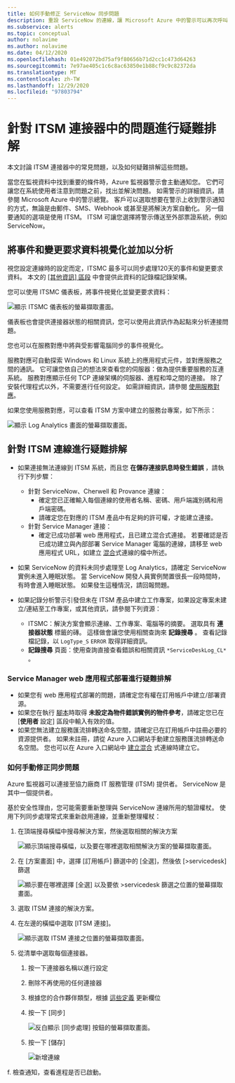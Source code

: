```yaml
---
title: 如何手動修正 ServiceNow 同步問題
description: 重設 ServiceNow 的連線，讓 Microsoft Azure 中的警示可以再次呼叫 ServiceNow
ms.subservice: alerts
ms.topic: conceptual
author: nolavime
ms.author: nolavime
ms.date: 04/12/2020
ms.openlocfilehash: 01e492072bd75af9f80656b71d2cc1c473d64263
ms.sourcegitcommit: 7e97ae405c1c6c8ac63850e1b88cf9c9c82372da
ms.translationtype: MT
ms.contentlocale: zh-TW
ms.lasthandoff: 12/29/2020
ms.locfileid: "97803794"
---
```

# <a name="troubleshooting-problems-in-itsm-connector"></a>針對 ITSM 連接器中的問題進行疑難排解

本文討論 ITSM 連接器中的常見問題，以及如何疑難排解這些問題。

當您在監視資料中找到重要的條件時，Azure 監視器警示會主動通知您。 它們可讓您在系統使用者注意到問題之前，找出並解決問題。 如需警示的詳細資訊，請參閱 Microsoft Azure 中的警示總覽。
客戶可以選取想要在警示上收到警示通知的方式，無論是由郵件、SMS、Webhook 或甚至是將解決方案自動化。 另一個要通知的選項是使用 ITSM。
ITSM 可讓您選擇將警示傳送至外部票證系統，例如 ServiceNow。

## <a name="visualize-and-analyze-the-incident-and-change-request-data"></a>將事件和變更要求資料視覺化並加以分析

視您設定連線時的設定而定，ITSMC 最多可以同步處理120天的事件和變更要求資料。 本文的 [ [其他資訊] 區段](./itsmc-overview.md) 中會提供此資料的記錄檔記錄架構。

您可以使用 ITSMC 儀表板，將事件視覺化並變更要求資料：

![顯示 ITSMC 儀表板的螢幕擷取畫面。](media/itsmc-overview/itsmc-overview-sample-log-analytics.png)

儀表板也會提供連接器狀態的相關資訊，您可以使用此資訊作為起點來分析連接問題。

您也可以在服務對應中將與受影響電腦同步的事件視覺化。

服務對應可自動探索 Windows 和 Linux 系統上的應用程式元件，並對應服務之間的通訊。 它可讓您依自己的想法來查看您的伺服器：做為提供重要服務的互連系統。 服務對應顯示任何 TCP 連線架構的伺服器、進程和埠之間的連接。 除了安裝代理程式以外，不需要進行任何設定。 如需詳細資訊，請參閱 [使用服務對應](../insights/service-map.md)。

如果您使用服務對應，可以查看 ITSM 方案中建立的服務台專案，如下所示：

![顯示 Log Analytics 畫面的螢幕擷取畫面。](media/itsmc-overview/itsmc-overview-integrated-solutions.png)

## <a name="troubleshoot-itsm-connections"></a>針對 ITSM 連線進行疑難排解

- 如果連接無法連線到 ITSM 系統，而且您 **在儲存連接訊息時發生錯誤** ，請執行下列步驟：
   - 針對 ServiceNow、Cherwell 和 Provance 連線：  
     - 確定您已正確輸入每個連線的使用者名稱、密碼、用戶端識別碼和用戶端密碼。  
     - 請確定您在對應的 ITSM 產品中有足夠的許可權，才能建立連接。  
   - 針對 Service Manager 連接：  
     - 確定已成功部署 web 應用程式，且已建立混合式連接。 若要確認是否已成功建立與內部部署 Service Manager 電腦的連線，請移至 web 應用程式 URL，如建立 [混合](./itsmc-connections-scsm.md#configure-the-hybrid-connection)式連線的檔中所述。  

- 如果 ServiceNow 的資料未同步處理至 Log Analytics，請確定 ServiceNow 實例未進入睡眠狀態。 當 ServiceNow 開發人員實例閒置很長一段時間時，有時會進入睡眠狀態。 如果發生這種情況，請回報問題。
- 如果記錄分析警示引發但未在 ITSM 產品中建立工作專案，如果設定專案未建立/連結至工作專案，或其他資訊，請參閱下列資源：
   -  ITSMC：解決方案會顯示連線、工作專案、電腦等的摘要。 選取具有 **連接器狀態** 標籤的磚。 這樣做會讓您使用相關查詢來 **記錄搜尋** 。 查看記錄檔記錄，以 `LogType_S` `ERROR` 取得詳細資訊。
   - **記錄搜尋** 頁面：使用查詢直接查看錯誤和相關資訊 `*ServiceDeskLog_CL*` 。

### <a name="troubleshoot-service-manager-web-app-deployment"></a>Service Manager web 應用程式部署進行疑難排解

-   如果您有 web 應用程式部署的問題，請確定您有權在訂用帳戶中建立/部署資源。
-   如果您在執行 [腳本](itsmc-service-manager-script.md)時取得 **未設定為物件錯誤實例的物件參考**，請確定您已在 [**使用者** 設定] 區段中輸入有效的值。
-   如果您無法建立服務匯流排轉送命名空間，請確定已在訂用帳戶中註冊必要的資源提供者。 如果未註冊，請從 Azure 入口網站手動建立服務匯流排轉送命名空間。 您也可以在 Azure 入口網站中 [建立混合](./itsmc-connections-scsm.md#configure-the-hybrid-connection) 式連線時建立它。

### <a name="how-to-manually-fix-sync-problems"></a>如何手動修正同步問題

Azure 監視器可以連接至協力廠商 IT 服務管理 (ITSM) 提供者。 ServiceNow 是其中一個提供者。

基於安全性理由，您可能需要重新整理與 ServiceNow 連線所用的驗證權杖。
使用下列同步處理常式來重新啟用連線，並重新整理權杖：


1. 在頂端搜尋橫幅中搜尋解決方案，然後選取相關的解決方案

    ![顯示頂端搜尋橫幅，以及要在哪裡選取相關解決方案的螢幕擷取畫面。](media/itsmc-resync-servicenow/solution-search-8bit.png)

1. 在 [方案畫面] 中，選擇 [訂用帳戶] 篩選中的 [全選]，然後依 [>servicedesk] 篩選

    ![顯示要在哪裡選擇 [全選] 以及要依 >servicedesk 篩選之位置的螢幕擷取畫面。](media/itsmc-resync-servicenow/solutions-list-8bit.png)

1. 選取 ITSM 連接的解決方案。
1. 在左邊的橫幅中選取 [ITSM 連接]。

    ![顯示選取 ITSM 連接之位置的螢幕擷取畫面。](media/itsmc-resync-servicenow/itsm-connector-8bit.png)

1. 從清單中選取每個連接器。 
    1. 按一下連接器名稱以進行設定
    1. 刪除不再使用的任何連接器

    1. 根據您的合作夥伴類型，根據 [這些定義](./itsmc-connections.md) 更新欄位

    1. 按一下 [同步]

       ![反白顯示 [同步處理] 按鈕的螢幕擷取畫面。](media/itsmc-resync-servicenow/resync-8bit2.png)

    1. 按一下 [儲存]

        ![新增連線](media/itsmc-resync-servicenow/save-8bit.png)

f.    檢查通知，查看進程是否已啟動。
